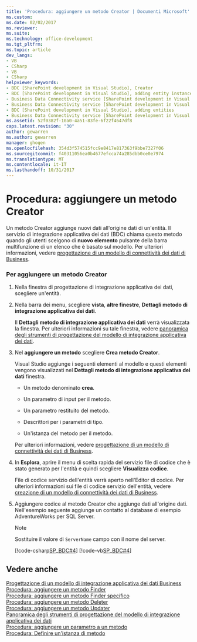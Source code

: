 ```yaml
---
title: 'Procedura: aggiungere un metodo Creator | Documenti Microsoft'
ms.custom: 
ms.date: 02/02/2017
ms.reviewer: 
ms.suite: 
ms.technology: office-development
ms.tgt_pltfrm: 
ms.topic: article
dev_langs:
- VB
- CSharp
- VB
- CSharp
helpviewer_keywords:
- BDC [SharePoint development in Visual Studio], Creator
- BDC [SharePoint development in Visual Studio], adding entity instances
- Business Data Connectivity service [SharePoint development in Visual Studio], adding entities
- Business Data Connectivity service [SharePoint development in Visual Studio], adding entity instances
- BDC [SharePoint development in Visual Studio], adding entities
- Business Data Connectivity service [SharePoint development in Visual Studio], Creator
ms.assetid: 52f0382f-10a0-4a51-83fe-6f22f4647df8
caps.latest.revision: "30"
author: gewarren
ms.author: gewarren
manager: ghogen
ms.openlocfilehash: 354d3f574515fcc9e8417e817363f9bbe7327f06
ms.sourcegitcommit: f40311056ea0b4677efcca74a285dbb0ce0e7974
ms.translationtype: MT
ms.contentlocale: it-IT
ms.lasthandoff: 10/31/2017
---
```

# <a name="how-to-add-a-creator-method"></a>Procedura: aggiungere un metodo Creator
  Un metodo Creator aggiunge nuovi dati all'origine dati di un'entità. Il servizio di integrazione applicativa dei dati (BDC) chiama questo metodo quando gli utenti scelgono di **nuovo elemento** pulsante della barra multifunzione di un elenco che è basato sul modello. Per ulteriori informazioni, vedere [progettazione di un modello di connettività dei dati di Business](../sharepoint/designing-a-business-data-connectivity-model.md).  
  
### <a name="to-add-a-creator-method"></a>Per aggiungere un metodo Creator  
  
1.  Nella finestra di progettazione di integrazione applicativa dei dati, scegliere un'entità.  
  
2.  Nella barra dei menu, scegliere **vista**, **altre finestre**, **Dettagli metodo di integrazione applicativa dei dati**.  
  
     Il **Dettagli metodo di integrazione applicativa dei dati** verrà visualizzata la finestra. Per ulteriori informazioni su tale finestra, vedere [panoramica degli strumenti di progettazione del modello di integrazione applicativa dei dati](../sharepoint/bdc-model-design-tools-overview.md).  
  
3.  Nel **aggiungere un metodo** scegliere **Crea metodo Creator**.  
  
     Visual Studio aggiunge i seguenti elementi al modello e questi elementi vengono visualizzati nel **Dettagli metodo di integrazione applicativa dei dati** finestra.  
  
    -   Un metodo denominato **crea**.  
  
    -   Un parametro di input per il metodo.  
  
    -   Un parametro restituito del metodo.  
  
    -   Descrittori per i parametri di tipo.  
  
    -   Un'istanza del metodo per il metodo.  
  
     Per ulteriori informazioni, vedere [progettazione di un modello di connettività dei dati di Business](../sharepoint/designing-a-business-data-connectivity-model.md).  
  
4.  In **Esplora**, aprire il menu di scelta rapida del servizio file di codice che è stato generato per l'entità e quindi scegliere **Visualizza codice**.  
  
     File di codice servizio dell'entità verrà aperto nell'Editor di codice. Per ulteriori informazioni sui file di codice servizio dell'entità, vedere [creazione di un modello di connettività dei dati di Business](../sharepoint/creating-a-business-data-connectivity-model.md).  
  
5.  Aggiungere codice al metodo Creator che aggiunge dati all'origine dati. Nell'esempio seguente aggiunge un contatto al database di esempio AdventureWorks per SQL Server.  
  
    > [!NOTE]  
    >  Sostituire il valore di `ServerName` campo con il nome del server.  
  
     [!code-csharp[SP_BDC#4](../sharepoint/codesnippet/CSharp/SP_BDC/bdcmodel1/contactservice.cs#4)]
     [!code-vb[SP_BDC#4](../sharepoint/codesnippet/VisualBasic/sp_bdc/bdcmodel1/contactservice.vb#4)]  
  
## <a name="see-also"></a>Vedere anche  
 [Progettazione di un modello di integrazione applicativa dei dati Business](../sharepoint/designing-a-business-data-connectivity-model.md)   
 [Procedura: aggiungere un metodo Finder](../sharepoint/how-to-add-a-finder-method.md)   
 [Procedura: aggiungere un metodo Finder specifico](../sharepoint/how-to-add-a-specific-finder-method.md)   
 [Procedura: aggiungere un metodo Deleter](../sharepoint/how-to-add-a-deleter-method.md)   
 [Procedura: aggiungere un metodo Updater](../sharepoint/how-to-add-an-updater-method.md)   
 [Panoramica degli strumenti di progettazione del modello di integrazione applicativa dei dati](../sharepoint/bdc-model-design-tools-overview.md)   
 [Procedura: aggiungere un parametro a un metodo](../sharepoint/how-to-add-a-parameter-to-a-method.md)   
 [Procedura: Definire un'istanza di metodo](../sharepoint/how-to-define-a-method-instance.md)  
  
  